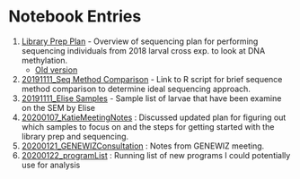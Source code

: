 # Notebook Entries 

1) [Library Prep Plan](https://github.com/epigeneticstoocean/2018OAExp_larvae/blob/master/notebook/20191112_plan_revised.md) - Overview of sequencing plan for performing sequencing individuals from 2018 larval cross exp. to look at DNA methylation.
    * [Old version](https://github.com/epigeneticstoocean/2018OAExp_larvae/blob/master/notebook/20191111_plan.md) 
2) [20191111_Seq Method Comparison](https://github.com/epigeneticstoocean/2018OAExp_larvae/blob/master/notebook/20191111_seqChoices.md) - Link to R script for brief sequence method comparison to determine ideal sequencing approach.
3) [20191111_Elise Samples](https://github.com/epigeneticstoocean/2018OAExp_larvae/blob/master/notebook/20191111_EliseSampleList.md) - Sample list of larvae that have been examine on the SEM by Elise 
4) [20200107_KatieMeetingNotes](https://github.com/epigeneticstoocean/2018OAExp_larvae/blob/master/notebook/20200107_KatieMeetingNotes.md) : Discussed updated plan for figuring out which samples to focus on and the steps for getting started with the library prep and sequencing.
5) [20200121_GENEWIZConsultation](https://github.com/epigeneticstoocean/2018OAExp_larvae/blob/master/notebook/20200121_GENEWIZConsultation.md) :  Notes from GENEWIZ meeting.
6) [20200122_programList](https://github.com/epigeneticstoocean/2018OAExp_larvae/blob/master/notebook/20200122_programList.md) : Running list of new programs I could potentially use for analysis

